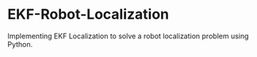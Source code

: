 # EKF-Robot-Localization
Implementing EKF Localization to solve a robot localization problem using Python.
